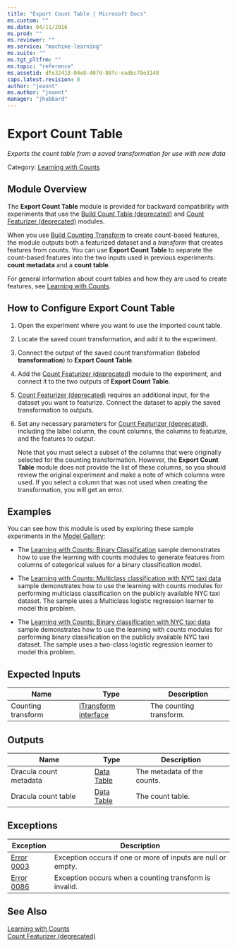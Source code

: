 ```yaml
---
title: "Export Count Table | Microsoft Docs"
ms.custom: ""
ms.date: 04/11/2016
ms.prod: ""
ms.reviewer: ""
ms.service: "machine-learning"
ms.suite: ""
ms.tgt_pltfrm: ""
ms.topic: "reference"
ms.assetid: dfe32418-04e8-407d-88fc-eadbc78e3148
caps.latest.revision: 8
author: "jeannt"
ms.author: "jeannt"
manager: "jhubbard"
---
```

# Export Count Table
*Exports the count table from a saved transformation for use with new data*  
  
 Category: [Learning with Counts](data-transformation-learning-with-counts.md)  
  
## Module Overview  
 The **Export Count Table** module is provided for backward compatibility with experiments that use the [Build Count Table (deprecated)](build-count-table-deprecated.md) and [Count Featurizer (deprecated)](count-featurizer-deprecated.md) modules.  
  
 When you use [Build Counting Transform](build-counting-transform.md) to create count-based features, the module outputs both a featurized dataset and a *transform* that creates features from counts. You can use **Export Count Table** to separate the count-based features into the two inputs used in previous experiments: **count metadata** and a **count table**.  
  
 For general information about count tables and how they are used to create features, see [Learning with Counts](data-transformation-learning-with-counts.md).  
  
## How to Configure Export Count Table  
  
1.  Open the experiment where you want to use the imported count table.  
  
2.  Locate the saved count transformation, and add it to the experiment.  
  
3.  Connect the output of the saved count transformation (labeled **transformation**) to **Export Count Table**.  
  
4.  Add the [Count Featurizer (deprecated)](count-featurizer-deprecated.md) module to the experiment, and connect it to the two outputs of **Export Count Table**.  
  
5.  [Count Featurizer (deprecated)](count-featurizer-deprecated.md) requires an additional input, for the dataset you want to featurize. Connect the dataset to apply the saved transformation to outputs.  
  
6.  Set any necessary parameters for [Count Featurizer (deprecated)](count-featurizer-deprecated.md), including the label column, the count columns, the columns to featurize, and the features to output.  
  
     Note that you must select a subset of the columns that were originally selected for the counting transformation. However, the **Export Count Table** module does not provide the list of these columns, so you should review the original experiment and make a note of which columns were used. If you select a column that was not used when creating the transformation, you will get an error.  
  
## Examples  
 You can see how this module is used by exploring these sample experiments in the [Model Gallery](https://gallery.cortanaintelligence.com/):  
  
-   The [Learning with Counts: Binary Classification](https://gallery.azureml.net/Experiment/Learning-with-Counts-Binary-Classification-2) sample demonstrates how to use the learning with counts modules to generate features from columns of categorical values for a binary classification model.  
  
-   The [Learning with Counts: Multiclass classification with NYC taxi data](https://gallery.azureml.net/Experiment/Learning-with-Counts-Multiclass-classification-with-NYC-taxi-data-2) sample demonstrates how to use the learning with counts modules for performing multiclass classification on the publicly available NYC taxi dataset. The sample uses a Multiclass logistic regression learner to model this problem.  
  
-   The [Learning with Counts: Binary classification with NYC taxi data](https://gallery.azureml.net/Experiment/Learning-with-Counts-Binary-classification-with-NYC-taxi-data-2) sample demonstrates how to use the learning with counts modules for performing binary classification on the publicly available NYC taxi dataset. The sample uses a two-class logistic regression learner to model this problem.  
  
##  <a name="ExpectedInputs"></a> Expected Inputs  
  
|Name|Type|Description|  
|----------|----------|-----------------|  
|Counting transform|[ITransform interface](itransform-interface.md)|The counting transform.|  
  
##  <a name="Outputs"></a> Outputs  
  
|Name|Type|Description|  
|----------|----------|-----------------|  
|Dracula count metadata|[Data Table](data-table.md)|The metadata of the counts.|  
|Dracula count table|[Data Table](data-table.md)|The count table.|  
  
##  <a name="exceptions"></a> Exceptions  
  
|Exception|Description|  
|---------------|-----------------|  
|[Error 0003](error-0003.md)|Exception occurs if one or more of inputs are null or empty.|  
|[Error 0086](error-0086.md)|Exception occurs when a counting transform is invalid.|  
  
## See Also  
 [Learning with Counts](data-transformation-learning-with-counts.md)   
 [Count Featurizer (deprecated)](count-featurizer-deprecated.md)